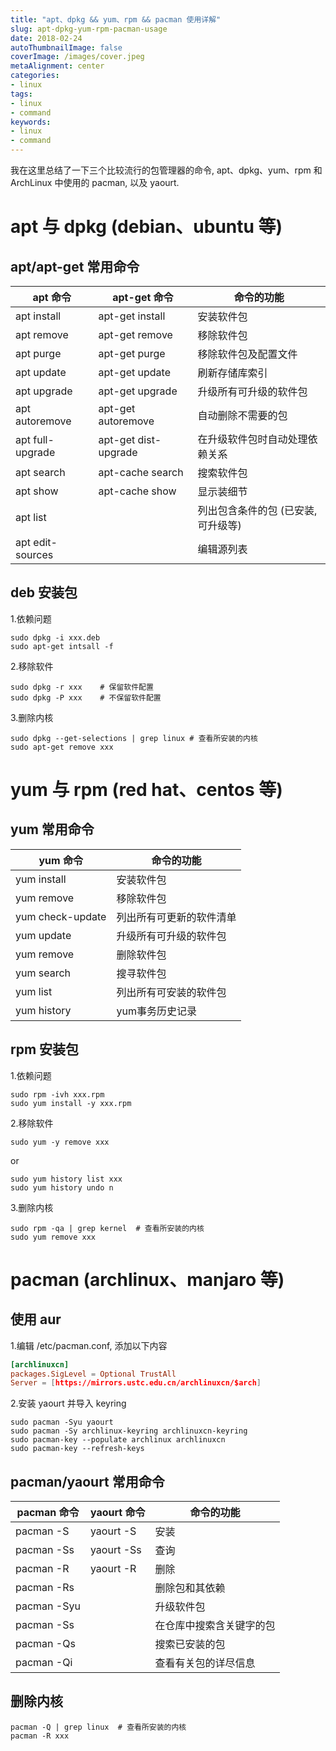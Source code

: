 ```yaml
---
title: "apt、dpkg && yum、rpm && pacman 使用详解"
slug: apt-dpkg-yum-rpm-pacman-usage
date: 2018-02-24
autoThumbnailImage: false
coverImage: /images/cover.jpeg
metaAlignment: center
categories:
- linux
tags:
- linux
- command
keywords:
- linux
- command
---
```


我在这里总结了一下三个比较流行的包管理器的命令, apt、dpkg、yum、rpm 和 ArchLinux 中使用的 pacman, 以及 yaourt.

<!--more-->

# apt 与 dpkg (debian、ubuntu 等)

## apt/apt-get 常用命令

| apt 命令 | apt-get 命令 | 命令的功能 |
| ---- | ------------ | ---------- |
|apt install|apt-get install|安装软件包|
|apt remove|apt-get remove|移除软件包|
|apt purge|apt-get purge|移除软件包及配置文件|
|apt update|apt-get update|刷新存储库索引|
|apt upgrade|apt-get upgrade|升级所有可升级的软件包|
|apt autoremove|apt-get autoremove|自动删除不需要的包|
|apt full-upgrade|apt-get dist-upgrade|在升级软件包时自动处理依赖关系|
|apt search|apt-cache search|搜索软件包|
|apt show|apt-cache show|显示装细节|
|apt list| |列出包含条件的包 (已安装, 可升级等)|
|apt edit-sources| |编辑源列表|

## deb 安装包

1.依赖问题

```shell
sudo dpkg -i xxx.deb
sudo apt-get intsall -f
```

2.移除软件

```shell
sudo dpkg -r xxx    # 保留软件配置
sudo dpkg -P xxx    # 不保留软件配置
```

3.删除内核

```shell
sudo dpkg --get-selections | grep linux # 查看所安装的内核
sudo apt-get remove xxx
```

# yum 与 rpm (red hat、centos 等)

## yum 常用命令

|yum 命令|命令的功能|
| ---- | ------------ |
|yum install|安装软件包|
|yum remove|移除软件包|
|yum check-update|列出所有可更新的软件清单|
|yum update|升级所有可升级的软件包|
|yum remove|删除软件包|
|yum search|搜寻软件包|
|yum list|列出所有可安装的软件包|
|yum history|yum事务历史记录|

## rpm 安装包

1.依赖问题

```shell
sudo rpm -ivh xxx.rpm
sudo yum install -y xxx.rpm
```

2.移除软件

```shell
sudo yum -y remove xxx
```

or

```shell
sudo yum history list xxx
sudo yum history undo n
```

3.删除内核

```shell
sudo rpm -qa | grep kernel  # 查看所安装的内核
sudo yum remove xxx
```

# pacman (archlinux、manjaro 等)

## 使用 aur

1.编辑 /etc/pacman.conf, 添加以下内容

```conf
[archlinuxcn]
packages.SigLevel = Optional TrustAll
Server = [https://mirrors.ustc.edu.cn/archlinuxcn/$arch]
```

2.安装 yaourt 并导入 keyring

```shell
sudo pacman -Syu yaourt
sudo pacman -Sy archlinux-keyring archlinuxcn-keyring
sudo pacman-key --populate archlinux archlinuxcn
sudo pacman-key --refresh-keys
```

## pacman/yaourt 常用命令

|pacman 命令|yaourt 命令|命令的功能|
| ---- | ---- | ------------ |
|pacman -S|yaourt -S|安装|
|pacman -Ss|yaourt -Ss|查询|
|pacman -R|yaourt -R|删除|
|pacman -Rs||删除包和其依赖|
|pacman -Syu||升级软件包|
|pacman -Ss||在仓库中搜索含关键字的包|
|pacman -Qs||搜索已安装的包|
|pacman -Qi||查看有关包的详尽信息|

## 删除内核

```shell
pacman -Q | grep linux  # 查看所安装的内核
pacman -R xxx
```
